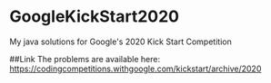 # GoogleKickStart2020
My java solutions for Google's 2020 Kick Start Competition

##Link
The problems are available here: https://codingcompetitions.withgoogle.com/kickstart/archive/2020
